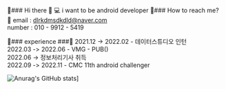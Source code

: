 👋### Hi there 👋
💻 i want to be android developer
🤔### How to reach me? 🤔
email : dlrkdmsdkdld@naver.com  
number : 010 - 9912 - 5419  

🚴### experience ###🚴
2021.12 -> 2022.02  - 데이터스튜디오 인턴  
2022.03 -> 2022.06  - VMG - PUB()   
2022.06 -> 정보처리기사 취득  
2022.09 -> 2022.11 - CMC 11th android challenger  


<!--
**dlrkdmsdkdld/dlrkdmsdkdld** is a ✨ _special_ ✨ repository because its `README.md` (this file) appears on your GitHub profile.

Here are some ideas to get you started:

- 🔭 I’m currently working on ...
- 🌱 I’m currently learning ...
- 👯 I’m looking to collaborate on ...
- 🤔 I’m looking for help with ...
- 💬 Ask me about ...
- 📫 How to reach me: ...
- 😄 Pronouns: ...
- ⚡ Fun fact: ...
-->
![Anurag's GitHub stats](https://github-readme-stats.vercel.app/api?username=dlrkdmsdkdld&&show_icons=true&theme=dark)]
<!--
![Top Langs](https://github-readme-stats.vercel.app/api/top-langs/?username=dlrkdmsdkdld&layout=compact&theme=tokyonight)
-->
